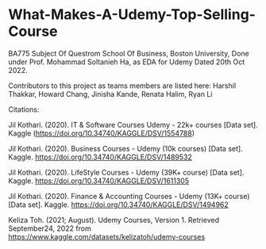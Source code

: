 # What-Makes-A-Udemy-Top-Selling-Course
BA775 Subject Of Questrom School Of Business, Boston University, Done under Prof. Mohammad Soltanieh Ha, as EDA for Udemy Dated 20th Oct 2022.

Contributors to this project as teams members are listed here:
Harshil Thakkar,
Howard Chang,
Jinisha Kande,
Renata Halim,
Ryan Li

Citations:

Jil Kothari. (2020). IT & Software Courses Udemy - 22k+ courses [Data set]. Kaggle (https://doi.org/10.34740/KAGGLE/DSV/1554788)

Jil Kothari. (2020). Business Courses - Udemy (10k courses) [Data set]. Kaggle. https://doi.org/10.34740/KAGGLE/DSV/1489532

Jil Kothari. (2020). LifeStyle Courses - Udemy (39K+ course) [Data set]. Kaggle. https://doi.org/10.34740/KAGGLE/DSV/1611305

Jil Kothari. (2020). Finance & Accounting Courses - Udemy (13K+ course) [Data set]. Kaggle. https://doi.org/10.34740/KAGGLE/DSV/1494962

Keliza Toh. (2021; August). Udemy Courses, Version 1. Retrieved September24, 2022 from https://www.kaggle.com/datasets/kelizatoh/udemy-courses
